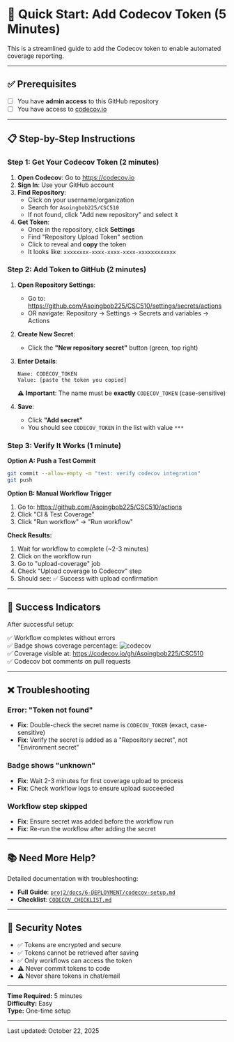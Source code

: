 # 🚀 Quick Start: Add Codecov Token (5 Minutes)

This is a streamlined guide to add the Codecov token to enable automated coverage reporting.

---

## ✅ Prerequisites

- [ ] You have **admin access** to this GitHub repository
- [ ] You have access to [codecov.io](https://codecov.io)

---

## 📋 Step-by-Step Instructions

### Step 1: Get Your Codecov Token (2 minutes)

1. **Open Codecov**: Go to https://codecov.io
2. **Sign In**: Use your GitHub account
3. **Find Repository**: 
   - Click on your username/organization
   - Search for `Asoingbob225/CSC510`
   - If not found, click "Add new repository" and select it
4. **Get Token**:
   - Once in the repository, click **Settings**
   - Find "Repository Upload Token" section
   - Click to reveal and **copy** the token
   - It looks like: `xxxxxxxx-xxxx-xxxx-xxxx-xxxxxxxxxxxx`

### Step 2: Add Token to GitHub (2 minutes)

1. **Open Repository Settings**:
   - Go to: https://github.com/Asoingbob225/CSC510/settings/secrets/actions
   - OR navigate: Repository → Settings → Secrets and variables → Actions

2. **Create New Secret**:
   - Click the **"New repository secret"** button (green, top right)

3. **Enter Details**:
   ```
   Name: CODECOV_TOKEN
   Value: [paste the token you copied]
   ```
   
   ⚠️ **Important**: The name must be **exactly** `CODECOV_TOKEN` (case-sensitive)

4. **Save**:
   - Click **"Add secret"**
   - You should see `CODECOV_TOKEN` in the list with value `***`

### Step 3: Verify It Works (1 minute)

**Option A: Push a Test Commit**
```bash
git commit --allow-empty -m "test: verify codecov integration"
git push
```

**Option B: Manual Workflow Trigger**
1. Go to: https://github.com/Asoingbob225/CSC510/actions
2. Click "CI & Test Coverage"
3. Click "Run workflow" → "Run workflow"

**Check Results:**
1. Wait for workflow to complete (~2-3 minutes)
2. Click on the workflow run
3. Go to "upload-coverage" job
4. Check "Upload coverage to Codecov" step
5. Should see: ✅ Success with upload confirmation

---

## 🎉 Success Indicators

After successful setup:

✅ Workflow completes without errors  
✅ Badge shows coverage percentage: ![codecov](https://codecov.io/gh/Asoingbob225/CSC510/branch/main/graph/badge.svg)  
✅ Coverage visible at: https://codecov.io/gh/Asoingbob225/CSC510  
✅ Codecov bot comments on pull requests

---

## ❌ Troubleshooting

### Error: "Token not found"
- **Fix**: Double-check the secret name is `CODECOV_TOKEN` (exact, case-sensitive)
- **Fix**: Verify the secret is added as a "Repository secret", not "Environment secret"

### Badge shows "unknown"
- **Fix**: Wait 2-3 minutes for first coverage upload to process
- **Fix**: Check workflow logs to ensure upload succeeded

### Workflow step skipped
- **Fix**: Ensure secret was added before the workflow run
- **Fix**: Re-run the workflow after adding the secret

---

## 📚 Need More Help?

Detailed documentation with troubleshooting:
- **Full Guide**: [`proj2/docs/6-DEPLOYMENT/codecov-setup.md`](proj2/docs/6-DEPLOYMENT/codecov-setup.md)
- **Checklist**: [`CODECOV_CHECKLIST.md`](CODECOV_CHECKLIST.md)

---

## 🔐 Security Notes

- ✅ Tokens are encrypted and secure
- ✅ Tokens cannot be retrieved after saving
- ✅ Only workflows can access the token
- ⚠️ Never commit tokens to code
- ⚠️ Never share tokens in chat/email

---

**Time Required:** 5 minutes  
**Difficulty:** Easy  
**Type:** One-time setup  

---

Last updated: October 22, 2025
